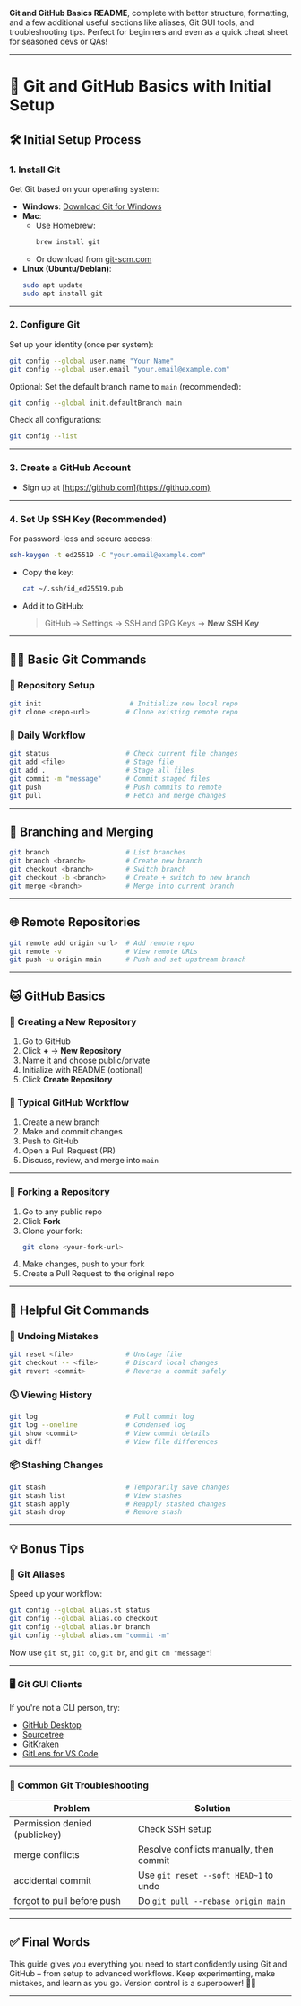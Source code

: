 **Git and GitHub Basics README**, complete with better structure, formatting, and a few additional useful sections like aliases, Git GUI tools, and troubleshooting tips. Perfect for beginners and even as a quick cheat sheet for seasoned devs or QAs!

---

# 🚀 Git and GitHub Basics with Initial Setup

## 🛠️ Initial Setup Process

### 1. Install Git

Get Git based on your operating system:

- **Windows**: [Download Git for Windows](https://git-scm.com)
- **Mac**:  
  - Use Homebrew:  
    ```bash
    brew install git
    ```
  - Or download from [git-scm.com](https://git-scm.com)
- **Linux (Ubuntu/Debian)**:  
  ```bash
  sudo apt update
  sudo apt install git
  ```

---

### 2. Configure Git

Set up your identity (once per system):

```bash
git config --global user.name "Your Name"
git config --global user.email "your.email@example.com"
```

Optional: Set the default branch name to `main` (recommended):

```bash
git config --global init.defaultBranch main
```

Check all configurations:

```bash
git config --list
```

---

### 3. Create a GitHub Account

- Sign up at [https://github.com](https://github.com)

---

### 4. Set Up SSH Key (Recommended)

For password-less and secure access:

```bash
ssh-keygen -t ed25519 -C "your.email@example.com"
```

- Copy the key:
  ```bash
  cat ~/.ssh/id_ed25519.pub
  ```
- Add it to GitHub:
  > GitHub → Settings → SSH and GPG Keys → **New SSH Key**

---

## 🧑‍💻 Basic Git Commands

### 🔹 Repository Setup

```bash
git init                      # Initialize new local repo
git clone <repo-url>         # Clone existing remote repo
```

### 🔹 Daily Workflow

```bash
git status                   # Check current file changes
git add <file>               # Stage file
git add .                    # Stage all files
git commit -m "message"      # Commit staged files
git push                     # Push commits to remote
git pull                     # Fetch and merge changes
```

---

## 🌿 Branching and Merging

```bash
git branch                   # List branches
git branch <branch>          # Create new branch
git checkout <branch>        # Switch branch
git checkout -b <branch>     # Create + switch to new branch
git merge <branch>           # Merge into current branch
```

---

## 🌐 Remote Repositories

```bash
git remote add origin <url>  # Add remote repo
git remote -v                # View remote URLs
git push -u origin main      # Push and set upstream branch
```

---

## 🐱 GitHub Basics

### 🔸 Creating a New Repository

1. Go to GitHub
2. Click **+** → **New Repository**
3. Name it and choose public/private
4. Initialize with README (optional)
5. Click **Create Repository**

### 🔸 Typical GitHub Workflow

1. Create a new branch
2. Make and commit changes
3. Push to GitHub
4. Open a Pull Request (PR)
5. Discuss, review, and merge into `main`

---

### 🔸 Forking a Repository

1. Go to any public repo
2. Click **Fork**
3. Clone your fork:
   ```bash
   git clone <your-fork-url>
   ```
4. Make changes, push to your fork
5. Create a Pull Request to the original repo

---

## 🧰 Helpful Git Commands

### 🔄 Undoing Mistakes

```bash
git reset <file>             # Unstage file
git checkout -- <file>       # Discard local changes
git revert <commit>          # Reverse a commit safely
```

### 🕓 Viewing History

```bash
git log                      # Full commit log
git log --oneline            # Condensed log
git show <commit>            # View commit details
git diff                     # View file differences
```

### 📦 Stashing Changes

```bash
git stash                    # Temporarily save changes
git stash list               # View stashes
git stash apply              # Reapply stashed changes
git stash drop               # Remove stash
```

---

## 💡 Bonus Tips

### 🔧 Git Aliases

Speed up your workflow:

```bash
git config --global alias.st status
git config --global alias.co checkout
git config --global alias.br branch
git config --global alias.cm "commit -m"
```

Now use `git st`, `git co`, `git br`, and `git cm "message"`!

---

### 🖥 Git GUI Clients

If you're not a CLI person, try:

- [GitHub Desktop](https://desktop.github.com/)
- [Sourcetree](https://www.sourcetreeapp.com/)
- [GitKraken](https://www.gitkraken.com/)
- [GitLens for VS Code](https://gitlens.amod.io/)

---

### 🛑 Common Git Troubleshooting

| Problem | Solution |
|--------|----------|
| Permission denied (publickey) | Check SSH setup |
| merge conflicts | Resolve conflicts manually, then commit |
| accidental commit | Use `git reset --soft HEAD~1` to undo |
| forgot to pull before push | Do `git pull --rebase origin main` |

---

## ✅ Final Words

This guide gives you everything you need to start confidently using Git and GitHub – from setup to advanced workflows. Keep experimenting, make mistakes, and learn as you go. Version control is a superpower! 💪🧠

---

